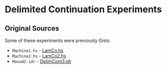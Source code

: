 # Delimited Continuation Experiments

## Original Sources

Some of these experiments were previously Gists:
- `Machine1.hs` - [LamCo.hs](https://gist.github.com/CoderPuppy/a2ee22c776504cc70b0bb7a9796879f8)
- `Machine2.hs` - [LamCo2.hs](https://gist.github.com/CoderPuppy/41abb7b12567faa2198c379c5c0284c9)
- `Monad2.idr` - [DelimCont3.idr](https://gist.github.com/CoderPuppy/6b2c4422fce7333ebdedc7d45fe47a73)
